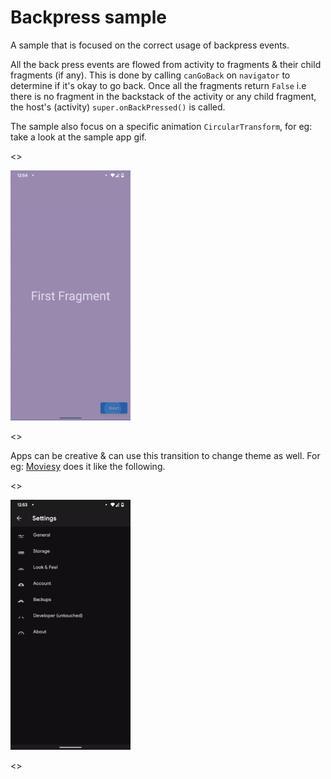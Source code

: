 # Backpress sample

A sample that is focused on the correct usage of backpress events.

All the back press events are flowed from activity to fragments & their child fragments (if any). This is done by calling `canGoBack` on `navigator` to determine if it's okay to go back. Once all the fragments return `False` i.e there is no fragment in the backstack of the activity or any child fragment, the host's (activity) `super.onBackPressed()` is called.

The sample also focus on a specific animation `CircularTransform`, for eg: take a look at the sample app gif.

<>

<img src="art/demo1.gif" height="400px">

<>

Apps can be creative & can use this transition to change theme as well. For eg: [Moviesy](https://github.com/KaustubhPatange/Moviesy) does it like the following.

<>

<img src="art/demo2.gif" height="400px">

<>
